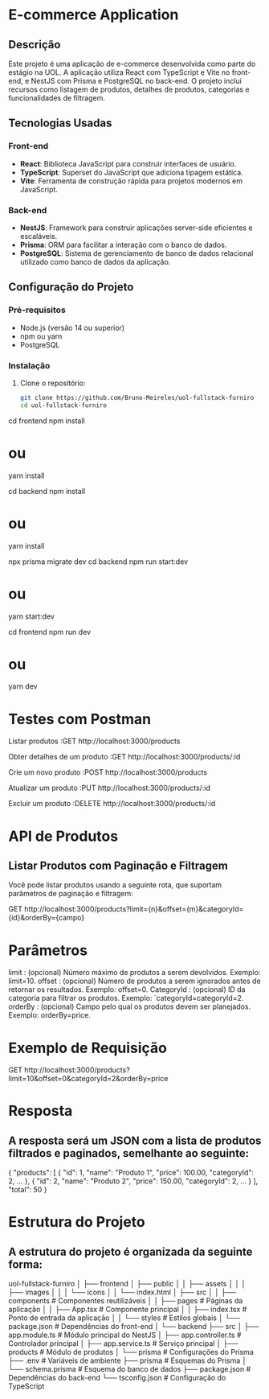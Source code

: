 # E-commerce Application

## Descrição

Este projeto é uma aplicação de e-commerce desenvolvida como parte do estágio na UOL. A aplicação utiliza React com TypeScript e Vite no front-end, e NestJS com Prisma e PostgreSQL no back-end. O projeto inclui recursos como listagem de produtos, detalhes de produtos, categorias e funcionalidades de filtragem.

## Tecnologias Usadas

### Front-end

- **React**: Biblioteca JavaScript para construir interfaces de usuário.
- **TypeScript**: Superset do JavaScript que adiciona tipagem estática.
- **Vite**: Ferramenta de construção rápida para projetos modernos em JavaScript.

### Back-end

- **NestJS**: Framework para construir aplicações server-side eficientes e escaláveis.
- **Prisma**: ORM para facilitar a interação com o banco de dados.
- **PostgreSQL**: Sistema de gerenciamento de banco de dados relacional utilizado como banco de dados da aplicação.

## Configuração do Projeto

### Pré-requisitos

- Node.js (versão 14 ou superior)
- npm ou yarn
- PostgreSQL

### Instalação

1. Clone o repositório:
   ```bash
   git clone https://github.com/Bruno-Meireles/uol-fullstack-furniro
   cd uol-fullstack-furniro

cd frontend
npm install
# ou
yarn install

cd backend
npm install
# ou
yarn install

npx prisma migrate dev
cd backend
npm run start:dev
# ou
yarn start:dev

cd frontend
npm run dev
# ou
yarn dev

# Testes com Postman
Listar produtos :GET http://localhost:3000/products

Obter detalhes de um produto :GET http://localhost:3000/products/:id

Crie um novo produto :POST http://localhost:3000/products

Atualizar um produto :PUT http://localhost:3000/products/:id

Excluir um produto :DELETE http://localhost:3000/products/:id

# API de Produtos

## Listar Produtos com Paginação e Filtragem
Você pode listar produtos usando a seguinte rota, que suportam parâmetros de paginação e filtragem:

GET http://localhost:3000/products?limit={n}&offset={m}&categoryId={id}&orderBy={campo}

# Parâmetros
limit : (opcional) Número máximo de produtos a serem devolvidos. Exemplo: limit=10.
offset : (opcional) Número de produtos a serem ignorados antes de retornar os resultados. Exemplo: offset=0.
CategoryId : (opcional) ID da categoria para filtrar os produtos. Exemplo: `categoryId=categoryId=2.
orderBy : (opcional) Campo pelo qual os produtos devem ser planejados. Exemplo: orderBy=price.

# Exemplo de Requisição
GET http://localhost:3000/products?limit=10&offset=0&categoryId=2&orderBy=price

# Resposta

## A resposta será um JSON com a lista de produtos filtrados e paginados, semelhante ao seguinte:

{
  "products": [
    {
      "id": 1,
      "name": "Produto 1",
      "price": 100.00,
      "categoryId": 2,
      ...
    },
    {
      "id": 2,
      "name": "Produto 2",
      "price": 150.00,
      "categoryId": 2,
      ...
    }
  ],
  "total": 50 
}



# Estrutura do Projeto
## A estrutura do projeto é organizada da seguinte forma:
uol-fullstack-furniro
│
├── frontend
│   ├── public
│   │   ├── assets
│   │   │   ├── images
│   │   │   └── icons
│   │   └── index.html
│   ├── src
│   │   ├── components      # Componentes reutilizáveis
│   │   ├── pages           # Páginas da aplicação
│   │   ├── App.tsx         # Componente principal
│   │   ├── index.tsx       # Ponto de entrada da aplicação
│   │   └── styles          # Estilos globais
│   └── package.json        # Dependências do front-end
│
└── backend
    ├── src
    │   ├── app.module.ts     # Módulo principal do NestJS
    │   ├── app.controller.ts  # Controlador principal
    │   ├── app.service.ts     # Serviço principal
    │   ├── products           # Módulo de produtos
    │   └── prisma             # Configurações do Prisma
    ├── .env                   # Variáveis de ambiente
    ├── prisma                 # Esquemas do Prisma
    │   └── schema.prisma      # Esquema do banco de dados
    ├── package.json           # Dependências do back-end
    └── tsconfig.json          # Configuração do TypeScript
